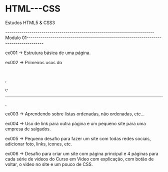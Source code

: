 # HTML---CSS
 Estudos HTML5 & CSS3



--------------------------------------------------------------------------Modulo 01--------------------------------------------------------------------------------------
           
 ex001 -> Estrutura básica de uma página.

 ex002 -> Primeiros usos do <h1> </h1>, <p> </p> e <hr>.

 ex003 -> Aprendendo sobre listas ordenadas, não ordenadas, etc...

 ex004 -> Uso de link para outra página e um pequeno site para uma empresa de salgados.

 ex005 -> Pequeno desafio para fazer um site com todas redes sociais, adicionar foto, links, icones, etc.

 ex006 -> Desafio para criar um site com página principal e 4 páginas para cada série de videos do Curso em Video com explicação, com botão de voltar, o video no site e um pouco de CSS.
